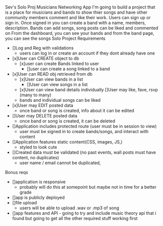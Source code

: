 Sev's Solo Proj Musicians Networking App
I'm going to build a project that is a place for musicians and bands to show thier songs and have other community members comment and like their work.
Users can sign up or sign in. Once signed in you can create a band with a name, members, description. Bands can add songs, song posts can be liked and commented on
From the dashboard, you can see your bands and from the band page, you can see the songs
Solo Project Requirements

- []Log and Reg with validations
  - users can log in or create an account if they dont already have one
- [x]User can CREATE object to db
  - [x]user can create Bands linked to user
    - []user can create a song linked to a band
- [x]User can READ obj retrieved from db
  - [x]User can view bands in a list
    - []User can view songs in a list
  - [x]User can view band details individually
    []User may like, fave, rsvp (many to many)
  - bands and individual songs can be liked
- [x]User may EDIT posted data
  - once band or song is created, info about it can be edited
- []User may DELETE posted data
  - once band or song is created, it can be deleted
- []Application includes protected route (user must be in session to view)
  - user must be signed in to create bands/songs, and interact with content
- []Application features static content(CSS, images, JS,)
  - styled to look cute
- []Created data must be validated (no past events, wall posts must have content, no duplicates)
  - user name / email cannot be duplicated,

Bonus reqs

- []application is responsive
  - probably will do this at somepoint but maybe not in time for a better grade
- []app is publicly deployed
- []file upload
  - users will be able to upload .wav or .mp3 of song
- []app features and API - going to try and include music theory api that i found but going to get all the other required stuff working first
